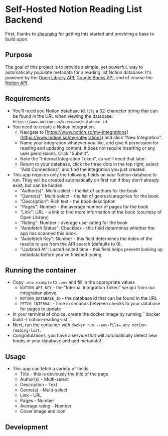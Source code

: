 # Self-Hosted Notion Reading List Backend

First, thanks to [shaunakg](https://github.com/shaunakg/notion-reading-list) for getting this started and providing a base to build upon.

## Purpose

The goal of this project is to provide a simple, yet powerful, way to automatically populate metadata for a reading list Notion database. It's powered by the [Open Library API](https://openlibrary.org/developers/api), [Google Books API](https://developers.google.com/books/docs/v1/reference/volumes/list), and of course the [Notion API](https://developers.notion.com/reference/intro).

## Requirements

- You'll need you Notion database id. It is a 32-character string that can be found in the URL when viewing the database: `https://www.notion.so/username/database-id`.
- You need to create a Notion integration.
  - Navigate to [https://www.notion.so/my-integrations](https://www.notion.so/my-integrations) and click "New Integration".
  - Name your integration whatever you like, and give it permission for reading and updating content. It does not require inserting or any user permissions. Click "Submit".
  - Note the "Internal Integration Token", as we'll need that later.
  - Return to your database, click the three dots in the top right, select "Add Connections", and find the integration you just created.
- This app requires only the following fields on your Notion database to run. They will be created automatically on first run if they don't already exist, but can be hidden.
  - "Author(s)": Multi-select - the list of authors for the book
  - "Genre(s)": Multi-select - the list of genres/categories for the book
  - "Description": Rich text - the book description
  - "Pages": Number - the average number of pages for the book
  - "Link": URL - a link to find more information of the book (courtesy of Open Library)
  - "Rating": Number - average user rating for the book
  - "Autofetch Status": Checkbox - this field determines whether the app has scanned this book.
  - "Autofetch Key": Number - this field determines the index of the results to use from the API search (defaults to 0).
  - "Updated At": Lasted edited time - this field helps prevent looking up metadata before you've finished typing

## Running the container

- Copy `.env.example` to `.env` and fill in the appropriate values
  - `NOTION_API_KEY` - the "Internal Integration Token" we got from our integration above.
  - `NOTION_DATABASE_ID` - the database id that can be found in the URL
  - `FETCH_INTERVAL` - time in seconds between checks to your database for pages to update
- In your terminal of choice, create the docker image by running ``docker build -t notion-reading-list .`.
- Next, run the container with `docker run --env-file=.env notion-reading-list`.
- Congratulations, you have a service that will automatically detect new books in your database and add metadata!

## Usage

- This app can fetch a variety of fields
  - Title - this is obviously the title of the page
  - Author(s) - Multi-select
  - Description - Text
  - Genre(s) - Multi-select
  - Link - URL
  - Pages - Number
  - Average rating - Number
  - Cover image and icon

## Development
